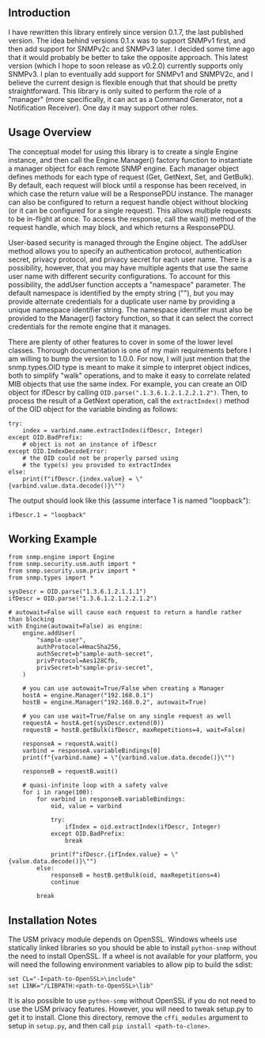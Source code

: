 ## Introduction
I have rewritten this library entirely since version 0.1.7, the last published version. The idea behind versions 0.1.x was to support SNMPv1 first, and then add support for SNMPv2c and SNMPv3 later. I decided some time ago that it would probably be better to take the opposite approach. This latest version (which I hope to soon release as v0.2.0) currently supports only SNMPv3. I plan to eventually add support for SNMPv1 and SNMPV2c, and I believe the current design is flexible enough that that should be pretty straightforward. This library is only suited to perform the role of a "manager" (more specifically, it can act as a Command Generator, not a Notification Receiver). One day it may support other roles.
## Usage Overview
The conceptual model for using this library is to create a single Engine instance, and then call the Engine.Manager() factory function to instantiate a manager object for each remote SNMP engine. Each manager object defines methods for each type of request (Get, GetNext, Set, and GetBulk). By default, each request will block until a response has been received, in which case the return value will be a ResponsePDU instance. The manager can also be configured to return a request handle object without blocking (or it can be configured for a single request). This allows multiple requests to be in-flight at once. To access the response, call the wait() method of the request handle, which may block, and which returns a ResponsePDU.

User-based security is managed through the Engine object. The addUser method allows you to specify an authentication protocol, authentication secret, privacy protocol, and privacy secret for each user name. There is a possibility, however, that you may have multiple agents that use the same user name with different security configurations. To account for this possibility, the addUser function accepts a "namespace" parameter. The default namespace is identified by the empty string (""), but you may provide alternate credentials for a duplicate user name by providing a unique namespace identifier string. The namespace identifier must also be provided to the Manager() factory function, so that it can select the correct credentials for the remote engine that it manages.

There are plenty of other features to cover in some of the lower level classes. Thorough documentation is one of my main requirements before I am willing to bump the version to 1.0.0. For now, I will just mention that the snmp.types.OID type is meant to make it simple to interpret object indices, both to simplify "walk" operations, and to make it easy to correlate related MIB objects that use the same index. For example, you can create an OID object for ifDescr by calling `OID.parse(".1.3.6.1.2.1.2.2.1.2")`. Then, to process the result of a GetNext operation, call the `extractIndex()` method of the OID object for the variable binding as follows:

    try:
        index = varbind.name.extractIndex(ifDescr, Integer)
    except OID.BadPrefix:
        # object is not an instance of ifDescr
    except OID.IndexDecodeError:
        # the OID could not be properly parsed using
        # the type(s) you provided to extractIndex
    else:
        print(f"ifDescr.{index.value} = \"{varbind.value.data.decode()}\"")

The output should look like this (assume interface 1 is named "loopback"):

    ifDescr.1 = "loopback"

## Working Example

    from snmp.engine import Engine
    from snmp.security.usm.auth import *
    from snmp.security.usm.priv import *
    from snmp.types import *

    sysDescr = OID.parse("1.3.6.1.2.1.1.1")
    ifDescr = OID.parse("1.3.6.1.2.1.2.2.1.2")

    # autowait=False will cause each request to return a handle rather than blocking
    with Engine(autowait=False) as engine:
        engine.addUser(
            "sample-user",
            authProtocol=HmacSha256,
            authSecret=b"sample-auth-secret",
            privProtocol=Aes128Cfb,
            privSecret=b"sample-priv-secret",
        )

        # you can use autowait=True/False when creating a Manager
        hostA = engine.Manager("192.168.0.1")
        hostB = engine.Manager("192.168.0.2", autowait=True)

        # you can use wait=True/False on any single request as well
        requestA = hostA.get(sysDescr.extend(0))
        requestB = hostB.getBulk(ifDescr, maxRepetitions=4, wait=False)

        responseA = requestA.wait()
        varbind = responseA.variableBindings[0]
        print(f"{varbind.name} = \"{varbind.value.data.decode()}\"")

        responseB = requestB.wait()

        # quasi-infinite loop with a safety valve
        for i in range(100):
            for varbind in responseB.variableBindings:
                oid, value = varbind

                try:
                    ifIndex = oid.extractIndex(ifDescr, Integer)
                except OID.BadPrefix:
                    break

                print(f"ifDescr.{ifIndex.value} = \"{value.data.decode()}\"")
            else:
                responseB = hostB.getBulk(oid, maxRepetitions=4)
                continue

            break
## Installation Notes
The USM privacy module depends on OpenSSL. Windows wheels use statically linked libraries so you should be able to install `python-snmp` without the need to install OpenSSL. If a wheel is not available for your platform, you will need the following environment variables to allow pip to build the sdist:

    set CL="-I<path-to-OpenSSL>\include"
    set LINK="/LIBPATH:<path-to-OpenSSL>\lib"

It is also possible to use `python-snmp` without OpenSSL if you do not need to use the USM privacy features. However, you will need to tweak setup.py to get it to install. Clone this directory, remove the `cffi_modules` argument to setup in `setup.py`, and then call `pip install <path-to-clone>`.
